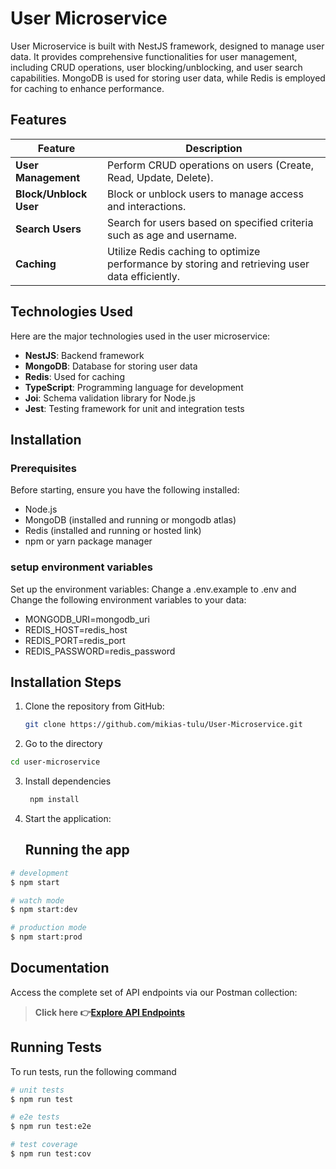 
# User Microservice

User Microservice is built with NestJS framework, designed to manage user data. It provides comprehensive functionalities for user management, including CRUD operations, user blocking/unblocking, and user search capabilities. MongoDB is used for storing user data, while Redis is employed for caching to enhance performance.


## Features

| Feature                   | Description                                                                 |
|---------------------------|-----------------------------------------------------------------------------|
| **User Management**       | Perform CRUD operations on users (Create, Read, Update, Delete).             |
| **Block/Unblock User**    | Block or unblock users to manage access and interactions.                    |
| **Search Users**          | Search for users based on specified criteria such as age and username.       |
| **Caching**               | Utilize Redis caching to optimize performance by storing and retrieving user data efficiently. |

## Technologies Used

Here are the major technologies used in the user microservice:
- **NestJS**: Backend framework
- **MongoDB**: Database for storing user data
- **Redis**: Used for caching
- **TypeScript**: Programming language for development
- **Joi**: Schema validation library for Node.js
- **Jest**: Testing framework for unit and integration tests


## Installation

### Prerequisites

Before starting, ensure you have the following installed:

- Node.js
- MongoDB (installed and running or mongodb atlas)
- Redis (installed and running or hosted link)
- npm or yarn package manager

### setup environment variables
Set up the environment variables: Change a .env.example to .env and Change the following environment variables to your data:

- MONGODB_URI=mongodb_uri
- REDIS_HOST=redis_host
- REDIS_PORT=redis_port
- REDIS_PASSWORD=redis_password

## Installation Steps

1. Clone the repository from GitHub:

   ```bash
   git clone https://github.com/mikias-tulu/User-Microservice.git
   ```
2. Go to the directory
  ```bash
  cd user-microservice
   ```
3. Install dependencies
   ```bash
    npm install
    ```
4. Start the application:
   ## Running the app

```bash
# development
$ npm start

# watch mode
$ npm start:dev

# production mode
$ npm start:prod
```

## Documentation

Access the complete set of API endpoints via our Postman collection:
> **Click here 👉[Explore API Endpoints](https://www.postman.com/galactic-trinity-3206/workspace/projects/request/26061714-41810009-3d8e-4e87-bf11-f0cee4a40829)**

## Running Tests

To run tests, run the following command

```bash
# unit tests
$ npm run test

# e2e tests
$ npm run test:e2e

# test coverage
$ npm run test:cov
```

